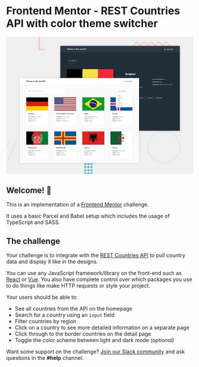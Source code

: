 # Frontend Mentor - REST Countries API with color theme switcher

![Design preview for the REST Countries API with color theme switcher coding challenge](./design/desktop-preview.jpg)

## Welcome! 👋

This is an implementation of a [Frontend Mentor](https://www.frontendmentor.io) challenge.

It uses a basic Parcel and Babel setup which includes the usage of TypeScript and SASS.

## The challenge

Your challenge is to integrate with the [REST Countries API](https://restcountries.eu) to pull country data and display it like in the designs.

You can use any JavaScript framework/library on the front-end such as [React](https://reactjs.org) or [Vue](https://vuejs.org). You also have complete control over which packages you use to do things like make HTTP requests or style your project.

Your users should be able to:

- See all countries from the API on the homepage
- Search for a country using an `input` field
- Filter countries by region
- Click on a country to see more detailed information on a separate page
- Click through to the border countries on the detail page
- Toggle the color scheme between light and dark mode *(optional)*

Want some support on the challenge? [Join our Slack community](https://www.frontendmentor.io/slack) and ask questions in the **#help** channel.
